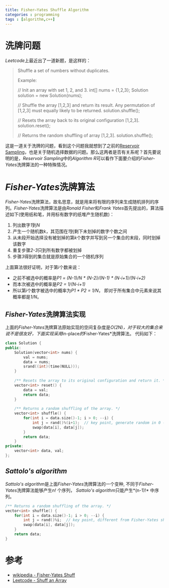 ```yaml
---
title: Fisher–Yates Shuffle Algorithm
categories : programming
tags : [algorithm,c++]
---
```


# 洗牌问题

*Leetcode*上最近出了一道新题，是这样的：

> Shuffle a set of numbers without duplicates.
>
> Example:
>
> // Init an array with set 1, 2, and 3.
> int[] nums = {1,2,3};
> Solution solution = new Solution(nums);
>
> // Shuffle the array [1,2,3] and return its result. Any permutation of [1,2,3] must equally likely to be returned.
> solution.shuffle();
>
> // Resets the array back to its original configuration [1,2,3].
> solution.reset();
>
> // Returns the random shuffling of array [1,2,3].
> solution.shuffle();

这是一道关于洗牌的问题，看到这个问题我就想到了之前的[Reservoir Sampling](http://zhifeiding.github.io/programming/2016/05/20/Reservoir-sampling/)，也是关于随机选择数据的问题。那么这两者是否有关系呢？首先要说明的是，*Reservoir Sampling*中的*Algorithm R*可以看作下面要介绍的*Fisher-Yates*洗牌算法的一种特殊情况。

# *Fisher-Yates*洗牌算法

*Fisher-Yates*洗牌算法，故名思意，就是用来将有限的序列来生成随机排列的序列。*Fisher-Yates*洗牌算法是由*Ronald Fisher*和*Frank Yates*首先提出的，算法描述如下(使用纸和笔，并用标有数字的纸堆产生随机数)：

1. 列出数字*1*到*N*
2. 产生一个随机数*k*，其范围在*1*到剩下未划掉的数字个数之间
3. 从未段开始选择没有被划掉的第*k*个数字并写到另一个集合的末段，同时划掉该数字
4. 重复步骤*2-3*只到所有数字都被划掉
5. 步骤*3*得到的集合就是原始集合的一个随机序列

上面算法很好证明，对于第*i*个数来说：
* 之前不被选中的概率是*P1 = (N-1)/N * (N-2)/(N-1) * (N-i+1)/(N-i+2)*
* 而本次被选中的概率是*P2 = 1/(N-i+1)*
* 所以第*i*个数字被选中的概率为*P1 * P2 = 1/N*， 即对于所有集合中元素来说其概率都是*1/N*。

## *Fisher-Yates*洗牌算法实现

上面的*Fisher-Yates*洗牌算法原始实现的空间复杂度是*O(2*N)*，对于较大的集合来说不是很友好，下面实现采用*in-place*的*Fisher-Yates*洗牌算法。 代码如下：

```cpp
class Solution {
public:
    Solution(vector<int> nums) {
        val = nums;
        data = nums;
        srand((int)(time(NULL)));
    }
    
    /** Resets the array to its original configuration and return it. */
    vector<int> reset() {
        data = val;
        return data;
    }
    
    /** Returns a random shuffling of the array. */
    vector<int> shuffle() {
        for(int i = data.size()-1; i > 0; --i) {
            int j = rand()%(i+1);  // key point, generate random in 0 - i
            swap(data[i], data[j]);
        }
        return data;
    }
private:
    vector<int> data, val;
};
```

## *Sattolo's algorithm*

*Sattolo's algorithm*是上面*Fisher-Yates*洗牌算法的一个变种, 不同于*Fisher-Yates*洗牌算法能够产生*n!* 个序列， *Sattolo's algorithm*只能产生*(n-1)!* 中序列。

```cpp
/** Returns a random shuffling of the array. */
vector<int> shuffle() {
    for(int i = data.size()-1; i > 0; --i) {
        int j = rand()%i;  // key point, different from Fisher-Yates shufff algorithm
        swap(data[i], data[j]);
    }
    return data;
}
```

# 参考 

* [wikipedia - Fisher-Yates Shuff](https://en.wikipedia.org/wiki/Fisher%E2%80%93Yates_shuffle)
* [Leetcode - Shuff an Array](https://leetcode.com/problems/shuffle-an-array/)
